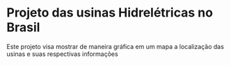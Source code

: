 # Projeto das usinas Hidrelétricas no Brasil
Este projeto visa mostrar de maneira gráfica em um mapa a localização das usinas e suas respectivas informações